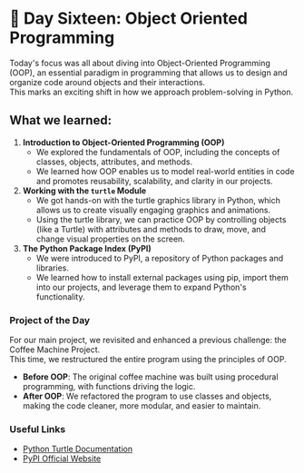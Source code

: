 # 🎯 Day Sixteen: Object Oriented Programming

Today's focus was all about diving into Object-Oriented Programming (OOP), an essential paradigm in programming that allows us to design and organize code around objects and their interactions.  
This marks an exciting shift in how we approach problem-solving in Python.

## What we learned:

1. **Introduction to Object-Oriented Programming (OOP)**
    - We explored the fundamentals of OOP, including the concepts of classes, objects, attributes, and methods.
    - We learned how OOP enables us to model real-world entities in code and promotes reusability, scalability, and clarity in our projects.
2. **Working with the ```turtle``` Module**
    - We got hands-on with the turtle graphics library in Python, which allows us to create visually engaging graphics and animations.
    - Using the turtle library, we can practice OOP by controlling objects (like a Turtle) with attributes and methods to draw, move, and change visual properties on the screen.
3. **The Python Package Index (PyPI)**
    - We were introduced to PyPI, a repository of Python packages and libraries.
    - We learned how to install external packages using pip, import them into our projects, and leverage them to expand Python's functionality.

### Project of the Day

For our main project, we revisited and enhanced a previous challenge: the Coffee Machine Project.  
This time, we restructured the entire program using the principles of OOP.

- **Before OOP**: The original coffee machine was built using procedural programming, with functions driving the logic.
- **After OOP**: We refactored the program to use classes and objects, making the code cleaner, more modular, and easier to maintain.

### Useful Links

- [Python Turtle Documentation](https://docs.python.org/3/library/turtle.html)
- [PyPI Official Website](https://pypi.org/)